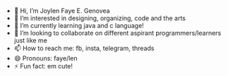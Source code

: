 - 👋 Hi, I’m Joylen Faye E. Genovea
- 👀 I’m interested in designing, organizing, code and the arts
- 🌱 I’m currently learning java and c language!
- 💞️ I’m looking to collaborate on different aspirant programmers/learners just like me
- 📫 How to reach me: fb, insta, telegram, threads
- 😄 Pronouns: faye/len
- ⚡ Fun fact: em cute!

<!---
Pernicious21/Pernicious21 is a ✨ special ✨ repository because its `README.md` (this file) appears on your GitHub profile.
You can click the Preview link to take a look at your changes.
--->
